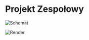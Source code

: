 # Projekt Zespołowy

![Schemat](https://user-images.githubusercontent.com/12998256/96684554-112d8380-137c-11eb-87e2-92698bc1fd4f.jpg)

![Render](https://user-images.githubusercontent.com/12998256/96684559-125eb080-137c-11eb-91e5-f85382f9b639.JPG)
